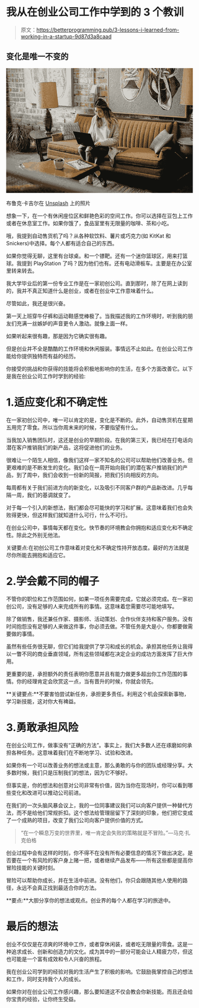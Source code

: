 # 我从在创业公司工作中学到的 3 个教训

> 原文：<https://betterprogramming.pub/3-lessons-i-learned-from-working-in-a-startup-9d87d3a8caad>

## 变化是唯一不变的

![](img/2a5a34cf4b323f152d31ec432d44f9b3.png)

布鲁克·卡吉尔在 [Unsplash](http://unsplash.com) 上的照片

想象一下，在一个有休闲座位区和鲜艳色彩的空间工作。你可以选择在豆包上工作或者在休息室工作。如果你饿了，食品室里有无限量的咖啡、茶和小吃。

哦，我提到自动售货机了吗？从各种软饮料、薯片或巧克力(如 KitKat 和 Snickers)中选择。每个人都有适合自己的东西。

如果你觉得无聊，这里有台球桌。和一个镖靶。还有一个迷你篮球区，用来打篮球。我提到 PlayStation 了吗？因为他们也有。还有电动滑板车。主要是在办公室里转来转去。

我大学毕业后的第一份专业工作是在一家初创公司。直到那时，除了在网上读到的，我并不真正知道什么是创业，或者在创业中工作意味着什么。

尽管如此，我还是很兴奋。

第一天上班穿牛仔裤和运动鞋感觉棒极了。当我描述我的工作环境时，听到我的朋友们充满一丝嫉妒的声音更令人激动。就像上面一样。

如果听起来很有趣，那是因为它确实很有趣。

但是创业并不全是酷酷的工作环境和休闲服装。事情远不止如此。在创业公司工作能给你提供独特而有益的经历。

你接受的挑战和你获得的技能将会积极地影响你的生活，在多个方面改善它。以下是我在创业公司工作时学到的经验:

# 1.适应变化和不确定性

在一家初创公司中，唯一可以肯定的是，变化是不断的。此外，自动售货机在星期五用完了零食。所以当你周末来的时候，不要指望有什么。

当我加入销售团队时，这还是创业的早期阶段。在我的第三天，我已经在打电话向潜在客户推销我们的新产品，这将促进他们的业务。

很难让一个陌生人相信，像我们这样一家不知名的公司可以帮助他们改善业务。但更艰难的是不断发生的变化。我们会在一周开始向我们的潜在客户推销我们的产品，到了周中，我们会收到一份新的简报，把我们引向相反的方向。

每周都有关于我们前进方向的新变化，以及吸引不同客户群的产品新改进。几乎每隔一周，我们的基调就变了。

对于每一个引入的新想法，我们都会尽可能快的学习和扩展。这意味着我们也会失败得更快，但这样我们就知道什么可行，什么不可行。

在创业公司中，事情每天都在变化。快节奏的环境教会你拥抱和适应变化和不确定性。除此之外别无他法。

关键要点:在初创公司工作意味着对变化和不确定性持开放态度。最好的方法就是尽你所能去拥抱和适应它。

# 2.学会戴不同的帽子

不管你的职位和工作范围如何，如果一项任务需要完成，它就必须完成。在一家初创公司，没有足够的人来完成所有的事情。这意味着您需要尽可能地填写。

除了做销售，我还兼任作家、摄影师、活动策划、合作伙伴支持和客户服务。没有时间抱怨没有足够的人来做这件事，你必须去做。不管任务是大是小，你都要做需要做的事情。

虽然有些任务很无聊，但它们给我提供了学习和成长的机会。承担其他任务让我得以一瞥不同的商业垂直领域，所有这些领域都在决定企业的成功方面发挥了巨大作用。

更重要的是，承担额外的责任表明你愿意并且有能力做更多超出你工作范围的事情。你的经理肯定会欣赏这一点，当有晋升的时候，你就会领先。

**关键要点:**不要害怕尝试新任务，承担更多责任。利用这个机会探索新事物，学习新技能，这对你大有裨益。

# 3.勇敢承担风险

在创业公司工作，做事没有“正确的方法”。事实上，我们大多数人还在琢磨如何承担各种任务。这意味着我们在不断地学习、试验和改进。

如果你有一个可以改善业务的想法或主意，那么勇敢的与你的团队或经理分享。大多数时候，我们只是压制我们的想法，因为它不够好。

但事实是，你的想法和创意对公司非常有价值，因为当你在现场时，你可以看到哪些变化和改进可以推动公司前进。

在我们的一次头脑风暴会议上，我的一位同事建议我们可以向客户提供一种替代方法，而不是给他们常规折扣。这个想法给管理层留下了深刻的印象，他们把它变成了一个成熟的项目，改变了我们公司向客户提供价值的方式。

> “在一个瞬息万变的世界里，唯一肯定会失败的策略就是不冒险。”—马克·扎克伯格

创业过程中会有这样的时刻，你不得不在没有所有必要信息的情况下做出决定。是否要在一个有风险的客户身上赌一把，或者继续产品发布——所有这些都是提高你冒险技能的关键时刻。

冒险可以帮助你成长，并在生活中前进。没有他们，你只会跟随其他人使用的路径，永远不会真正找到最适合你的方法。

**要点:**大胆分享你的想法或观点。创业界的每个人都在学习的旅途中。

# 最后的想法

创业不仅仅是在凉爽的环境中工作，或者穿休闲装，或者吃无限量的零食。这是一种追求成长、创新和创造力的文化。成为其中的一部分可能会让人精疲力尽，但这也可能是一个富有成效和令人兴奋的旅程。

我在创业公司学到的经验对我的生活产生了积极的影响。它鼓励我掌控自己的想法和工作，同时支持我个人的成长。

如果你对在创业公司工作感兴趣，那么要知道这不仅会教会你新技能。而且还会给你宝贵的经验，让你终生受益。